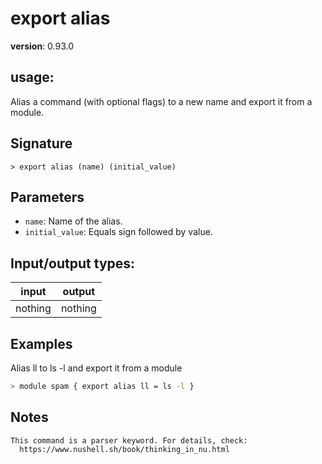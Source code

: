 # export alias

**version**: 0.93.0

## **usage**:

Alias a command (with optional flags) to a new name and export it from a module.

## Signature

`> export alias (name) (initial_value)`

## Parameters

- `name`: Name of the alias.
- `initial_value`: Equals sign followed by value.

## Input/output types:

| input   | output  |
| ------- | ------- |
| nothing | nothing |

## Examples

Alias ll to ls -l and export it from a module

```bash
> module spam { export alias ll = ls -l }
```

## Notes

```text
This command is a parser keyword. For details, check:
  https://www.nushell.sh/book/thinking_in_nu.html
```
